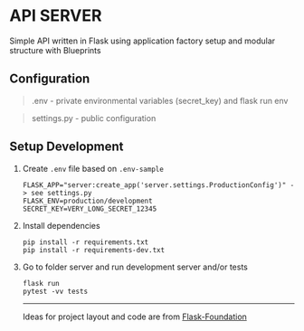 # API SERVER

Simple API written in Flask using application factory setup and modular structure with Blueprints

## Configuration

> .env - private environmental variables (secret_key) and flask run env

> settings.py - public configuration

## Setup Development

1. Create `.env` file based on `.env-sample`
    ```
    FLASK_APP="server:create_app('server.settings.ProductionConfig')" -> see settings.py
    FLASK_ENV=production/development
    SECRET_KEY=VERY_LONG_SECRET_12345
    ```

1. Install dependencies
    ```
    pip install -r requirements.txt
    pip install -r requirements-dev.txt
    ```
1. Go to folder server and run development server and/or tests
    ```
    flask run
    pytest -vv tests
    ```
    
    ---
    
    Ideas for project layout and code are from [Flask-Foundation](https://github.com/JackStouffer/Flask-Foundation)
